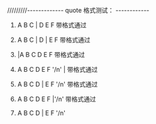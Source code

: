 /////////------------- quote 格式测试： ------------

1.  A   B   C | D   E   F                       带格式通过
2.  A   B   C | D | E   F                       带格式通过
3. |A   B   C   D   E   F                       带格式通过

4.  A   B   C   D   E   F  '/n' |               带格式通过
5.  A   B   C   D | E   F  '/n'                 带格式通过
6.  A   B   C   D   E   F |'/n'                 带格式通过



5.  A   B   C   D | E   F  '/n'                 